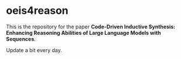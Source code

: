 # oeis4reason
This is the repository for the paper **Code-Driven Inductive Synthesis: Enhancing Reasoning Abilities of Large Language Models with Sequences**.

Update a bit every day.
